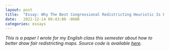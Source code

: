 ```yaml
---
layout: post
title:  "Essay: Why The Best Congressional Redistricting Heuristic Is Proportionality"
date:   2022-12-14 09:43:00 -0600
categories: essays
---
```


*This is a paper I wrote for my English class this semester about how to better draw fair redistricting maps. Source code is available [here](https://www.overleaf.com/read/bdqbmsptwfvp).*

<object data="{{ site.url }}/assets/redistricting.pdf" width="1000" height="1000" type='application/pdf'></object>